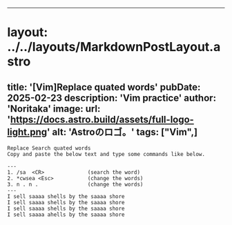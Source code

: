 
---
# layout: ../../layouts/MarkdownPostLayout.astro
title: '[Vim]Replace quated words'
pubDate: 2025-02-23
description: 'Vim practice'
author: 'Noritaka'
image:
    url: 'https://docs.astro.build/assets/full-logo-light.png'
    alt: 'Astroのロゴ。'
tags: ["Vim",]
---


```
Replace Search quated words
Copy and paste the below text and type some commands like below.

---     
1. /sa  <CR>              (search the word)
2. *cwsea <Esc>           (change the words)
3. n . n .                (change the words)
---
I sell saaaa shells by the saaaa shore
I sell saaaa shells by the saaaa shore
I sell saaaa shells by the saaaa shore
I sell saaaa ahells by the saaaa shore
```
